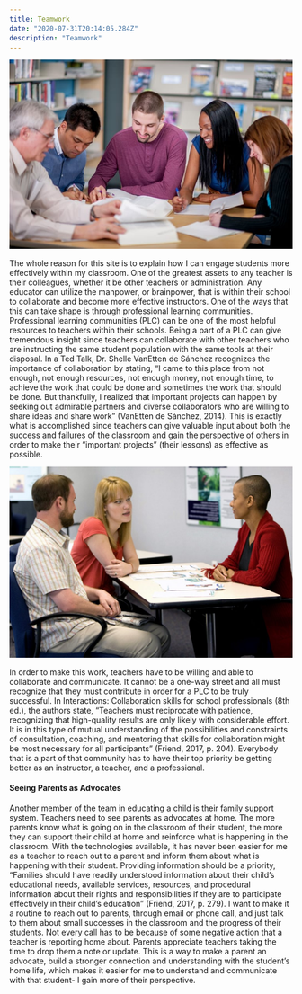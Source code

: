 ```yaml
---
title: Teamwork
date: "2020-07-31T20:14:05.284Z"
description: "Teamwork"
---
```


![teamwork_1](./teamwork_1.png)

The whole reason for this site is to explain how I can engage students more effectively within my classroom. One of the greatest assets to any teacher is their colleagues, whether it be other teachers or administration. Any educator can utilize the manpower, or brainpower, that is within their school to collaborate and become more effective instructors. One of the ways that this can take shape is through professional learning communities.
Professional learning communities (PLC) can be one of the most helpful resources to teachers within their schools. Being a part of a PLC can give tremendous insight since teachers can collaborate with other teachers who are instructing the same student population with the same tools at their disposal. In a Ted Talk, Dr. Shelle VanEtten de Sánchez recognizes the importance of collaboration by stating, “I came to this place from not enough, not enough resources, not enough money, not enough time, to achieve the work that could be done and sometimes the work that should be done. But thankfully, I realized that important projects can happen by seeking out admirable partners and diverse collaborators who are willing to share ideas and share work” (VanEtten de Sánchez, 2014). This is exactly what is accomplished since teachers can give valuable input about both the success and failures of the classroom and gain the perspective of others in order to make their “important projects” (their lessons) as effective as possible.

![teamwork_2](./teamwork_2.png)

In order to make this work, teachers have to be willing and able to collaborate and communicate. It cannot be a one-way street and all must recognize that they must contribute in order for a PLC to be truly successful. In Interactions: Collaboration skills for school professionals (8th ed.), the authors state, “Teachers must reciprocate with patience, recognizing that high-quality results are only likely with considerable effort. It is in this type of mutual understanding of the possibilities and constraints of consultation, coaching, and mentoring that skills for collaboration might be most necessary for all participants” (Friend, 2017, p. 204). Everybody that is a part of that community has to have their top priority be getting better as an instructor, a teacher, and a professional.

#### Seeing Parents as Advocates

Another member of the team in educating a child is their family support system. Teachers need to see parents as advocates at home. The more parents know what is going on in the classroom of their student, the more they can support their child at home and reinforce what is happening in the classroom. With the technologies available, it has never been easier for me as a teacher to reach out to a parent and inform them about what is happening with their student. Providing information should be a priority, “Families should have readily understood information about their child’s educational needs, available services, resources, and procedural information about their rights and responsibilities if they are to participate effectively in their child’s education” (Friend, 2017, p. 279). I want to make it a routine to reach out to parents, through email or phone call, and just talk to them about small successes in the classroom and the progress of their students. Not every call has to be because of some negative action that a teacher is reporting home about. Parents appreciate teachers taking the time to drop them a note or update. This is a way to make a parent an advocate, build a stronger connection and understanding with the student’s home life, which makes it easier for me to understand and communicate with that student- I gain more of their perspective.
